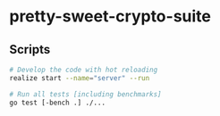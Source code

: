 # pretty-sweet-crypto-suite

## Scripts

```bash
# Develop the code with hot reloading
realize start --name="server" --run

# Run all tests [including benchmarks]
go test [-bench .] ./...
```
